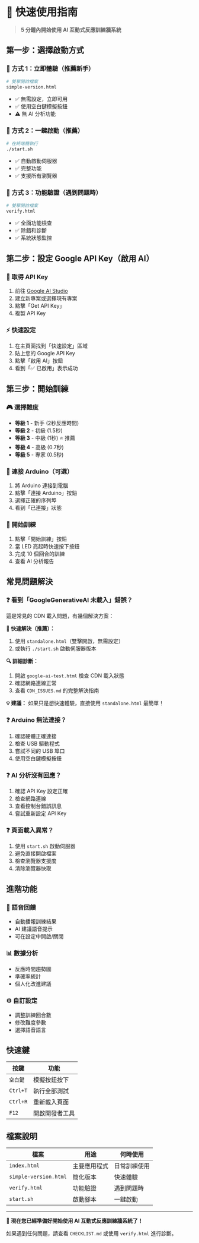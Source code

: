 # 🚀 快速使用指南

> **5 分鐘內開始使用 AI 互動式反應訓練牆系統**

## 第一步：選擇啟動方式

### 🎯 方式 1：立即體驗（推薦新手）
```bash
# 雙擊開啟檔案
simple-version.html
```
- ✅ 無需設定，立即可用
- ✅ 使用空白鍵模擬按鈕
- ⚠️ 無 AI 分析功能

### 🚀 方式 2：一鍵啟動（推薦）
```bash
# 在終端機執行
./start.sh
```
- ✅ 自動啟動伺服器
- ✅ 完整功能
- ✅ 支援所有瀏覽器

### 🔧 方式 3：功能驗證（遇到問題時）
```bash
# 雙擊開啟檔案
verify.html
```
- ✅ 全面功能檢查
- ✅ 除錯和診斷
- ✅ 系統狀態監控

## 第二步：設定 Google API Key（啟用 AI）

### 🔑 取得 API Key
1. 前往 [Google AI Studio](https://aistudio.google.com/)
2. 建立新專案或選擇現有專案
3. 點擊「Get API Key」
4. 複製 API Key

### ⚡ 快速設定
1. 在主頁面找到「快速設定」區域
2. 貼上您的 Google API Key
3. 點擊「啟用 AI」按鈕
4. 看到「✅ 已啟用」表示成功

## 第三步：開始訓練

### 🎮 選擇難度
- **等級 1** - 新手 (2秒反應時間)
- **等級 2** - 初級 (1.5秒)
- **等級 3** - 中級 (1秒) ⭐ 推薦
- **等級 4** - 高級 (0.7秒)
- **等級 5** - 專家 (0.5秒)

### 🔌 連接 Arduino（可選）
1. 將 Arduino 連接到電腦
2. 點擊「連接 Arduino」按鈕
3. 選擇正確的序列埠
4. 看到「已連接」狀態

### 🎯 開始訓練
1. 點擊「開始訓練」按鈕
2. 當 LED 亮起時快速按下按鈕
3. 完成 10 個回合的訓練
4. 查看 AI 分析報告

## 常見問題解決

### ❓ 看到「GoogleGenerativeAI 未載入」錯誤？
這是常見的 CDN 載入問題，有幾個解決方案：

**🚀 快速解決（推薦）：**
1. 使用 `standalone.html`（雙擊開啟，無需設定）
2. 或執行 `./start.sh` 啟動伺服器版本

**🔍 詳細診斷：**
1. 開啟 `google-ai-test.html` 檢查 CDN 載入狀態
2. 確認網路連線正常
3. 查看 `CDN_ISSUES.md` 的完整解決指南

**💡 建議：** 如果只是想快速體驗，直接使用 `standalone.html` 最簡單！

### ❓ Arduino 無法連接？
1. 確認硬體正確連接
2. 檢查 USB 驅動程式
3. 嘗試不同的 USB 埠口
4. 使用空白鍵模擬按鈕

### ❓ AI 分析沒有回應？
1. 確認 API Key 設定正確
2. 檢查網路連線
3. 查看控制台錯誤訊息
4. 嘗試重新設定 API Key

### ❓ 頁面載入異常？
1. 使用 `start.sh` 啟動伺服器
2. 避免直接開啟檔案
3. 檢查瀏覽器支援度
4. 清除瀏覽器快取

## 進階功能

### 🎤 語音回饋
- 自動播報訓練結果
- AI 建議語音提示
- 可在設定中開啟/關閉

### 📊 數據分析
- 反應時間趨勢圖
- 準確率統計
- 個人化改進建議

### ⚙️ 自訂設定
- 調整訓練回合數
- 修改難度參數
- 選擇語音語言

## 快速鍵

| 按鍵 | 功能 |
|------|------|
| `空白鍵` | 模擬按鈕按下 |
| `Ctrl+T` | 執行全部測試 |
| `Ctrl+R` | 重新載入頁面 |
| `F12` | 開啟開發者工具 |

## 檔案說明

| 檔案 | 用途 | 何時使用 |
|------|------|-----------|
| `index.html` | 主要應用程式 | 日常訓練使用 |
| `simple-version.html` | 簡化版本 | 快速體驗 |
| `verify.html` | 功能驗證 | 遇到問題時 |
| `start.sh` | 啟動腳本 | 一鍵啟動 |

---

**🎉 現在您已經準備好開始使用 AI 互動式反應訓練牆系統了！**

如果遇到任何問題，請查看 `CHECKLIST.md` 或使用 `verify.html` 進行診斷。
